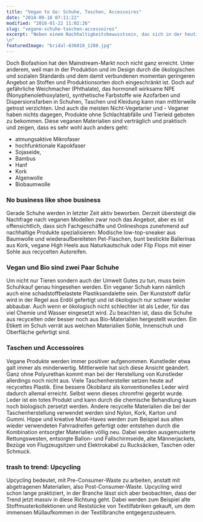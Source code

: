 ```yaml
---
title: "Vegan to Go: Schuhe, Taschen, Accessoires"
date: "2014-09-18 07:11:22"
modified: "2016-01-22 11:02:26"
slug: "vegane-schuhe-taschen-accessoires"
excerpt: "Neben einem Nachhaltigkeitsbewusstsein, das sich in der heutigen Wegwerfökonomie verbreitet, verankert sich auch der Griff zu Bio- und Fairtradeprodukten mit ökologischem Wert immer mehr. Seit ein neues qualitätsbewusstes Klientel den Markt mitbestimmt, werden Materialien entwickelt und wiederentdeckt, die Sinn und Freude machen. \n"
featuredImage: "bridal-636018_1280.jpg"
---
```


Doch Biofashion hat den Mainstream-Markt noch nicht ganz erreicht. Unter anderem, weil man in der Produktion und im Design durch die ökologischen und sozialen Standards und dem damit verbundenen momentan geringeren Angebot an Stoffen und Produktionsorten doch eingeschränkt ist. Doch auf gefährliche Weichmacher (Phthalate), das hormonell wirksame NPE (Nonyphenolethoxylaten), synthetische Farbstoffe wie Azofarben und Dispersionsfarben in Schuhen, Taschen und Kleidung kann man mittlerweile getrost verzichten. Und auch die meisten Nicht-Vegetarier und - Veganer haben nichts dagegen, Produkte ohne Schlachtabfälle und Tierleid geboten zu bekommen. Diese veganen Materialien sind verträglich und praktisch und zeigen, dass es sehr wohl auch anders geht:

*   atmungsaktive Mikrofaser
*   hochfunktionale Kapokfaser
*   Sojaseide,
*   Bambus
*   Hanf
*   Kork
*   Algenwolle
*   Biobaumwolle

### No business like shoe business

Gerade Schuhe werden in letzter Zeit aktiv beworben. Derzeit übersteigt die Nachfrage nach veganen Modellen zwar noch das Angebot, aber es ist offensichtlich, dass sich Fachgeschäfte und Onlineshops zunehmend auf nachhaltige Produkte spezialisieren: Modische low-top-sneaker aus Baumwolle und wiederaufbereiteten Pet-Flaschen, bunt bestickte Ballerinas aus Kork, vegane High Heels aus Naturkautschuk oder Flip Flops mit einer Sohle aus recycelten Autoreifen.

### Vegan und Bio sind zwei Paar Schuhe

Um nicht nur Tieren sondern auch der Umwelt Gutes zu tun, muss beim Schuhkauf genau hingesehen werden. Ein veganer Schuh kann nämlich auch eine schadstoffbelastete Plastiksandalette sein. Der Kunststoff dafür wird in der Regel aus Erdöl gefertigt und ist ökologisch nur schwer wieder abbaubar. Auch wenn er ökologisch nicht schlechter ist als Leder, für das viel Chemie und Wasser eingesetzt wird. Zu beachten ist, dass die Schuhe aus recycelten oder besser noch aus Bio-Materialien hergestellt wurden. Ein Etikett im Schuh verrät aus welchen Materialien Sohle, Innenschuh und Oberfläche gefertigt sind.

### Taschen und Accessoires

Vegane Produkte werden immer positiver aufgenommen. Kunstleder etwa galt immer als minderwertig. Mittlerweile hat sich diese Ansicht geändert. Ganz ohne Polyurethan kommt man bei der Herstellung von Kunstleder allerdings noch nicht aus. Viele Taschenhersteller setzen heute auf recyceltes Plastik. Eine bessere Ökobilanz als konventionelles Leder wird dadurch allemal erreicht. Selbst wenn dieses chromfrei gegerbt wurde. Leder ist ein totes Produkt und kann durch die chemische Behandlung kaum noch biologisch zersetzt werden. Andere recycelte Materialien die bei der Taschenherstellung verwendet werden sind Nylon, Kork, Karton und Gummi. Hippe und kreative Must-Haves werden zum Beispiel aus alten wieder verwendeten Fahrradreifen gefertigt oder entstehen durch die Kombination entsorgter Materialien völlig neu. Dabei werden ausgemusterte Rettungswesten, entsorgte Ballon- und Fallschirmseide, alte Männerjackets, Bezüge von Flugzeugsitzen und Elektrokabel zu Rucksäcken, Taschen oder Schmuck.

### trash to trend: Upcycling

Upcycling bedeutet, mit Pre-Consumer-Waste zu arbeiten, anstatt mit abgetragenen Materialien, also Post-Consumer-Waste. Upcycling wird schon lange praktiziert, in der Branche lässt sich aber beobachten, dass der Trend jetzt massiv in diese Richtung geht. Dabei werden zum Beispiel alte Stoffmusterkollektionen und Reststücke von Textilfabriken gekauft, um dem immensen Müllaufkommen in der Textilbranche entgegenzusteuern.